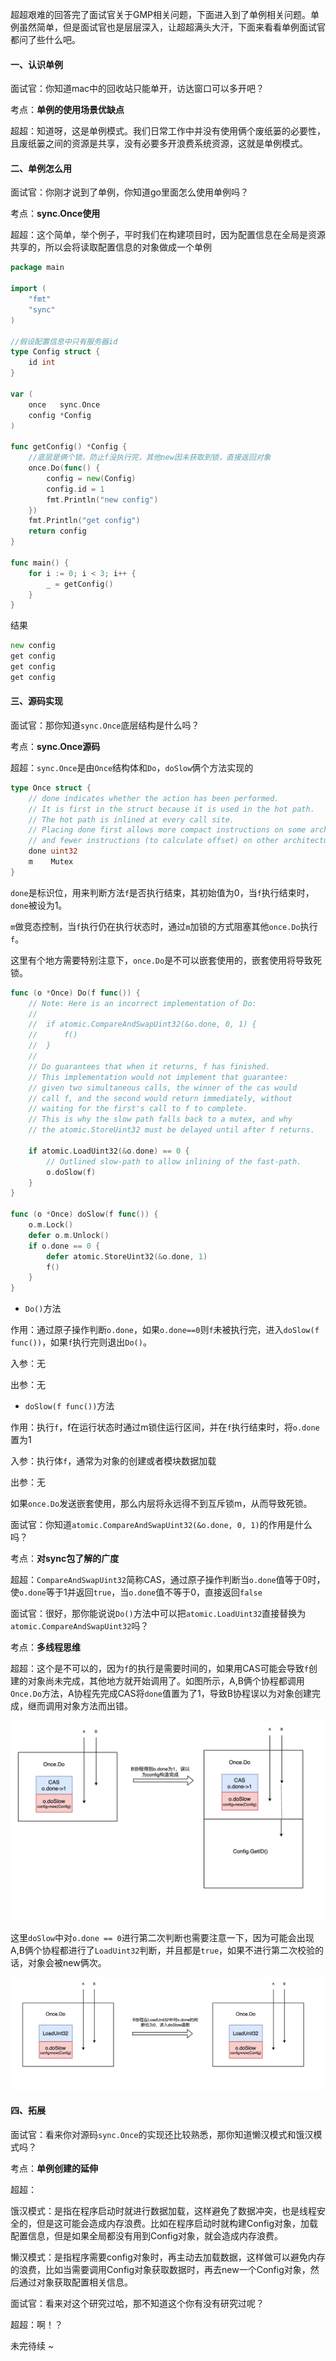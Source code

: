 超超艰难的回答完了面试官关于GMP相关问题，下面进入到了单例相关问题。单例虽然简单，但是面试官也是层层深入，让超超满头大汗，下面来看看单例面试官都问了些什么吧。

#### 一、认识单例

面试官：你知道mac中的回收站只能单开，访达窗口可以多开吧？

考点：**单例的使用场景优缺点**

超超：知道呀，这是单例模式。我们日常工作中并没有使用俩个废纸篓的必要性，且废纸篓之间的资源是共享，没有必要多开浪费系统资源，这就是单例模式。

#### 二、单例怎么用

面试官：你刚才说到了单例，你知道go里面怎么使用单例吗？

考点：**sync.Once使用**

超超：这个简单，举个例子，平时我们在构建项目时，因为配置信息在全局是资源共享的，所以会将读取配置信息的对象做成一个单例

```go
package main

import (
	"fmt"
	"sync"
)

//假设配置信息中只有服务器id
type Config struct {
	id int
}

var (
	once   sync.Once
	config *Config
)

func getConfig() *Config {
	//底层是俩个锁，防止f没执行完，其他new因未获取到锁，直接返回对象
	once.Do(func() {
		config = new(Config)
		config.id = 1
		fmt.Println("new config")
	})
	fmt.Println("get config")
	return config
}

func main() {
	for i := 0; i < 3; i++ {
		_ = getConfig()
	}
}
```

结果

```go
new config
get config
get config
get config
```

#### 三、源码实现

面试官：那你知道`sync.Once`底层结构是什么吗？

考点：**sync.Once源码**

超超：`sync.Once`是由`Once`结构体和`Do`，`doSlow`俩个方法实现的

```go
type Once struct {
	// done indicates whether the action has been performed.
	// It is first in the struct because it is used in the hot path.
	// The hot path is inlined at every call site.
	// Placing done first allows more compact instructions on some architectures (amd64/x86),
	// and fewer instructions (to calculate offset) on other architectures.
	done uint32
	m    Mutex
}
```

`done`是标识位，用来判断方法`f`是否执行结束，其初始值为0，当`f`执行结束时，`done`被设为1。

`m`做竞态控制，当`f`执行仍在执行状态时，通过`m`加锁的方式阻塞其他`once.Do`执行`f`。

这里有个地方需要特别注意下，`once.Do`是不可以嵌套使用的，嵌套使用将导致死锁。

```go
func (o *Once) Do(f func()) {
	// Note: Here is an incorrect implementation of Do:
	//
	//	if atomic.CompareAndSwapUint32(&o.done, 0, 1) {
	//		f()
	//	}
	//
	// Do guarantees that when it returns, f has finished.
	// This implementation would not implement that guarantee:
	// given two simultaneous calls, the winner of the cas would
	// call f, and the second would return immediately, without
	// waiting for the first's call to f to complete.
	// This is why the slow path falls back to a mutex, and why
	// the atomic.StoreUint32 must be delayed until after f returns.

	if atomic.LoadUint32(&o.done) == 0 {
		// Outlined slow-path to allow inlining of the fast-path.
		o.doSlow(f)
	}
}

func (o *Once) doSlow(f func()) {
	o.m.Lock()
	defer o.m.Unlock()
	if o.done == 0 {
		defer atomic.StoreUint32(&o.done, 1)
		f()
	}
}
```

- `Do()`方法

作用：通过原子操作判断`o.done`，如果`o.done==0`则`f`未被执行完，进入`doSlow(f func())`，如果`f`执行完则退出`Do()`。

入参：无

出参：无

- `doSlow(f func())`方法

作用：执行`f`，f在运行状态时通过m锁住运行区间，并在`f`执行结束时，将`o.done`置为1

入参：执行体`f`，通常为对象的创建或者模块数据加载

出参：无

如果`once.Do`发送嵌套使用，那么内层将永远得不到互斥锁m，从而导致死锁。



面试官：你知道`atomic.CompareAndSwapUint32(&o.done, 0, 1)`的作用是什么吗？

考点：**对sync包了解的广度**

超超：`CompareAndSwapUint32`简称CAS，通过原子操作判断当`o.done`值等于0时，使`o.done`等于1并返回`true`，当`o.done`值不等于0，直接返回`false`



面试官：很好，那你能说说`Do()`方法中可以把`atomic.LoadUint32`直接替换为`atomic.CompareAndSwapUint32`吗？

考点：**多线程思维**

超超：这个是不可以的，因为`f`的执行是需要时间的，如果用CAS可能会导致`f`创建的对象尚未完成，其他地方就开始调用了。如图所示，A,B俩个协程都调用`Once.Do`方法，A协程先完成CAS将`done`值置为了1，导致B协程误以为对象创建完成，继而调用对象方法而出错。

![image-20210413171335432](image-20210413171335432.png)

这里`doSlow`中对`o.done == 0`进行第二次判断也需要注意一下，因为可能会出现A,B俩个协程都进行了`LoadUint32`判断，并且都是`true`，如果不进行第二次校验的话，对象会被new俩次。

![image-20210413172052133](image-20210413172052133.png)

#### 四、拓展

面试官：看来你对源码`sync.Once`的实现还比较熟悉，那你知道懒汉模式和饿汉模式吗？

考点：**单例创建的延伸**

超超：

饿汉模式：是指在程序启动时就进行数据加载，这样避免了数据冲突，也是线程安全的，但是这可能会造成内存浪费。比如在程序启动时就构建Config对象，加载配置信息，但是如果全局都没有用到Config对象，就会造成内存浪费。

懒汉模式：是指程序需要config对象时，再主动去加载数据，这样做可以避免内存的浪费，比如当需要调用Config对象获取数据时，再去new一个Config对象，然后通过对象获取配置相关信息。



面试官：看来对这个研究过哈，那不知道这个你有没有研究过呢？

超超：啊！？

未完待续 ~

